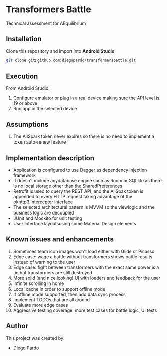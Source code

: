 # Transformers Battle
Technical assessment for AEquilibrium

## Installation
Clone this repository and import into **Android Studio**
```bash
git clone git@github.com:diegopardo/transformersbattle.git
```

## Execution
From Android Studio:
1. Configure emulator or plug in a real device making sure the API level is 19 or above
2. Run app in the selected device

## Assumptions
1. The AllSpark token never expires so there is no need to implement a token auto-renew feature

## Implementation description
* Application is configured to use Dagger as dependency injection framework
* It doesn't include anydatabase engine such as Room or SQLlite as there is no local storage other than the SharedPreferences
* Retrofit is used to query the REST API, and the AllSpak token is appended to every HTTP request taking advantage of the okhttp3.Interceptor interface
* The selected architectural pattern is MVVM so the viewlogic and the business logic are decoupled
* JUnit and Mockito for unit testing
* User Interface layoutsusing some Material Design elements

## Known issues and enhancements
1. Sometimes team icon images won't load either with Glide or Picasso
2. Edge case: wage a battle without transformers shows battle results instead of warning to the user
3. Edge case: fight between transformers with the exact same power is a tie but transformers are still destroyed
4. More solid (and nice looking) UI with loaders and feedback for the user
5. Infinite scrolling in home
6. Local cache in order to support offline mode
7. If offline mode supported, then add data sync process
8. Implement TODOs that are all around
9. Evaluate more edge cases
10. Aggressive testing coverage: more test cases for battle logic, UI tests

## Author
This project was created by:
* [Diego Pardo](mailto:diepardo@gmail.com)